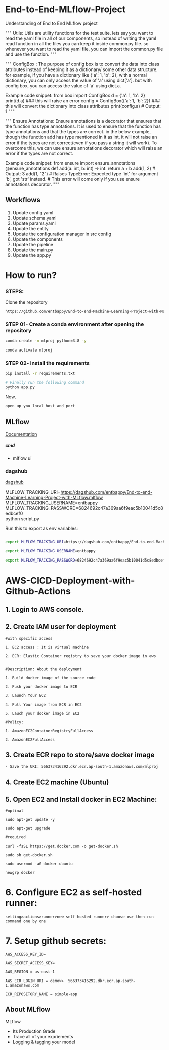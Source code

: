 # End-to-End-MLflow-Project
Understanding of End to End MLflow project


"""
Utils: Utils are utility functions for the test suite.
lets say you want to read the yaml file in all of our components, 
so instead of writing the yaml read function in all the files you can keep it inside common.py file.
so whenever you want to read the yaml file, you can import the common.py file and use the function.
"""

"""
ConfigBox : The purpose of config box is to convert the data into class attributes instead of keeping it as a dictionary/ some other data structure.
for example, if you have a dictionary like {'a': 1, 'b': 2}, with a normal dictionary, you can only access the value of 'a' using dict['a'].
but with config box, you can access the value of 'a' using dict.a.

Example code snippet:
from box import ConfigBox
d = {'a': 1, 'b': 2}
print(d.a)                  ### this will raise an error
config = ConfigBox({'a': 1, 'b': 2})   ### this will convert the dictionary into class attributes
print(config.a)  # Output: 1
"""

"""
Ensure Annotations: Ensure annotations is a decorator that ensures that the function has type annotations.
It is used to ensure that the function has type annotations and that the types are correct.
in the below example, though the function add has type mentioned in it as int, 
it will not raise an error if the types are not correct(even if you pass a string it will work).
To overcome this, we can use ensure annotations decorator which will raise an error if the types are not correct.

Example code snippet:
from ensure import ensure_annotations
@ensure_annotations
def add(a: int, b: int) -> int:
    return a + b
add(1, 2)  # Output: 3
add(1, "2")  # Raises TypeError: Expected type 'int' for argument 'b', got 'str' instead. 
             # This error will come only if you use ensure annotations decorator.
"""





## Workflows

1. Update config.yaml  <!-- # created this config file to dwld data from source and extract and save it ins some required folder in project structure -->
2. Update schema.yaml  <!-- #  -->
3. Update params.yaml
4. Update the entity   <!-- # It's a return type of a function, it will return the files of inputs we have given in based on path (her it's paths inside config) -->
5. Update the configuration manager in src config  <!-- # -->
6. Update the components
7. Update the pipeline 
8. Update the main.py
9. Update the app.py



# How to run?
### STEPS:

Clone the repository

```bash
https://github.com/entbappy/End-to-end-Machine-Learning-Project-with-MLflow
```
### STEP 01- Create a conda environment after opening the repository

```bash
conda create -n mlproj python=3.8 -y
```

```bash
conda activate mlproj
```


### STEP 02- install the requirements
```bash
pip install -r requirements.txt
```


```bash
# Finally run the following command
python app.py
```

Now,
```bash
open up you local host and port
```



## MLflow

[Documentation](https://mlflow.org/docs/latest/index.html)


##### cmd
- mlflow ui

### dagshub
[dagshub](https://dagshub.com/)

MLFLOW_TRACKING_URI=https://dagshub.com/entbappy/End-to-end-Machine-Learning-Project-with-MLflow.mlflow \
MLFLOW_TRACKING_USERNAME=entbappy \
MLFLOW_TRACKING_PASSWORD=6824692c47a369aa6f9eac5b10041d5c8edbcef0 \
python script.py

Run this to export as env variables:

```bash

export MLFLOW_TRACKING_URI=https://dagshub.com/entbappy/End-to-end-Machine-Learning-Project-with-MLflow.mlflow

export MLFLOW_TRACKING_USERNAME=entbappy 

export MLFLOW_TRACKING_PASSWORD=6824692c47a369aa6f9eac5b10041d5c8edbcef0

```



# AWS-CICD-Deployment-with-Github-Actions

## 1. Login to AWS console.

## 2. Create IAM user for deployment

	#with specific access

	1. EC2 access : It is virtual machine

	2. ECR: Elastic Container registry to save your docker image in aws


	#Description: About the deployment

	1. Build docker image of the source code

	2. Push your docker image to ECR

	3. Launch Your EC2 

	4. Pull Your image from ECR in EC2

	5. Lauch your docker image in EC2

	#Policy:

	1. AmazonEC2ContainerRegistryFullAccess

	2. AmazonEC2FullAccess

	
## 3. Create ECR repo to store/save docker image
    - Save the URI: 566373416292.dkr.ecr.ap-south-1.amazonaws.com/mlproj

	
## 4. Create EC2 machine (Ubuntu) 

## 5. Open EC2 and Install docker in EC2 Machine:
	
	
	#optinal

	sudo apt-get update -y

	sudo apt-get upgrade
	
	#required

	curl -fsSL https://get.docker.com -o get-docker.sh

	sudo sh get-docker.sh

	sudo usermod -aG docker ubuntu

	newgrp docker
	
# 6. Configure EC2 as self-hosted runner:
    setting>actions>runner>new self hosted runner> choose os> then run command one by one


# 7. Setup github secrets:

    AWS_ACCESS_KEY_ID=

    AWS_SECRET_ACCESS_KEY=

    AWS_REGION = us-east-1

    AWS_ECR_LOGIN_URI = demo>>  566373416292.dkr.ecr.ap-south-1.amazonaws.com

    ECR_REPOSITORY_NAME = simple-app




## About MLflow 
MLflow

 - Its Production Grade
 - Trace all of your expriements
 - Logging & tagging your model
